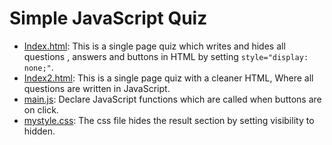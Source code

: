 # Simple JavaScript Quiz
- [Index.html](./index.html): This is a single page quiz which writes and hides all questions , answers and buttons in HTML by setting `style="display: none;"`. 
- [Index2.html](./index2.html): This is a single page quiz with a cleaner HTML, Where all questions are written in JavaScript.
- [main.js](./main.js): Declare JavaScript functions which are called when buttons are on click. 
- [mystyle.css](./mystyle.css): The css file hides the result section by setting visibility to hidden. 

